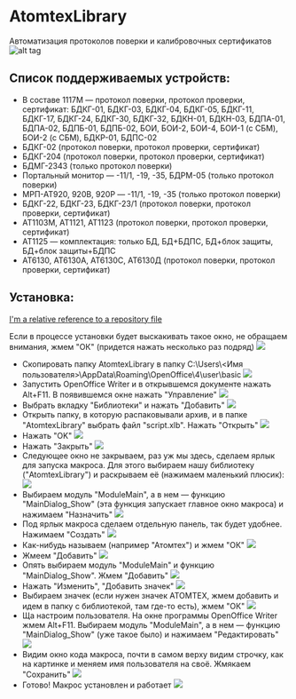# AtomtexLibrary
Автоматизация протоколов поверки и калибровочных сертификатов
![alt tag](sert_template/macro.jpg)
## Список поддерживаемых устройств:

* В составе 1117М — протокол поверки, протокол проверки, сертификат: БДКГ-01, БДКГ-03, БДКГ-04, БДКГ-05, БДКГ-11, БДКГ-17, БДКГ-24, БДКГ-30, БДКГ-32, БДКН-01, БДКН-03, БДПА-01, БДПА-02, БДПБ-01, БДПБ-02, БОИ, БОИ-2, БОИ-4, БОИ-1 (с СБМ), БОИ-2 (с СБМ), БДКР-01, БДПС-02
* БДКГ-02 (протокол поверки, протокол проверки, сертификат) 
* БДКГ-204 (протокол поверки, протокол проверки, сертификат)
* БДМГ-2343 (только протокол поверки)
* Портальный монитор — -11/1, -19, -35, БДРМ-05 (только протокол поверки)
* МРП-АТ920, 920В, 920Р — -11/1, -19, -35 (только протокол поверки)
* БДКГ-22, БДКГ-23, БДКГ-23/1 (протокол поверки, протокол проверки, сертификат)
* АТ1103М, АТ1121, АТ1123 (протокол поверки, протокол проверки, сертификат)
* АТ1125 — комплектация: только БД, БД+БДПС, БД+блок защиты, БД+блок защиты+БДПС
* АТ6130, АТ6130А, АТ6130С, АТ6130Д (протокол поверки, протокол проверки, сертификат)

## Установка:
[I'm a relative reference to a repository file](./instal.md)


Если в процессе установки будет выскакивать такое окно, не обращаем внимания, жмем "ОК" (придется нажать
        несколько раз подряд)
        ![](imgs/macro/16.jpg)
* Скопировать папку AtomtexLibrary в папку C:\Users\\<Имя
            пользователя>\AppData\Roaming\OpenOffice\4\user\basic
        ![](imgs/macro/18.jpg)
* Запустить OpenOffice Writer и в открывшемся документе нажать Alt+F11. В появившемся окне нажать "Управление"
        ![](imgs/macro/2.jpg)
* Выбрать вкладку "Библиотеки" и нажать "Добавить"
        ![](imgs/macro/3.jpg)
* Открыть папку, в которую распаковывали архив, и в папке "AtomtexLibrary" выбрать файл "script.xlb". Нажать
            "Открыть"
        ![](imgs/macro/19.jpg)
* Нажать "OK"
        ![](imgs/macro/5.jpg)
* Нажать "Закрыть"
        ![](imgs/macro/6.jpg)
* Следующее окно не закрываем, раз уж мы здесь, сделаем ярлык для запуска макроса. Для этого выбираем нашу
            библиотеку
            ("AtomtexLibrary") и раскрываем её (нажимаем маленький плюсик):
        ![](imgs/macro/7.jpg)
* Выбираем модуль "ModuleMain", а в нем &mdash; функцию "MainDialog_Show" (эта функция запускает главное окно
            макроса) и нажимаем "Назначить"
        ![](imgs/macro/9.jpg)
* Под ярлык макроса сделаем отдельную панель, так будет удобнее. Нажимаем "Создать"
        ![](imgs/macro/10.jpg)
* Как-нибудь называем (например "Атомтех") и жмем "ОК"
        ![](imgs/macro/11.jpg)
* Жмеем "Добавить"
        ![](imgs/macro/12.jpg)
* Опять выбираем модуль "ModuleMain" и функцию "MainDialog_Show". Жмем "Добавить"
        ![](imgs/macro/13.jpg)
* Нажать "Изменить", "Добавить значек"
        ![](imgs/macro/14.jpg)
* Выбираем значек (если нужен значек АТОМТЕХ, жмем добавить и идем в папку с библиотекой, там где-то есть),
            жмем "ОК"
        ![](imgs/macro/15.jpg)
* Ща настроим пользователя. На окне программы OpenOffice Writer жмем Alt+F11. Выбираем модуль "ModuleMain",
            а в нем &mdash; функцию "MainDialog_Show" (уже такое было) и нажимаем "Редактировать"
        ![](imgs/macro/20.jpg)
* Видим окно кода макроса, почти в самом верху видим строчку, как на картинке и меняем имя пользователя на
            своё. Жмякаем "Сохранить"
        ![](imgs/macro/21.jpg)
* Готово! Макрос установлен и работает
        ![](imgs/macro/17.jpg)


